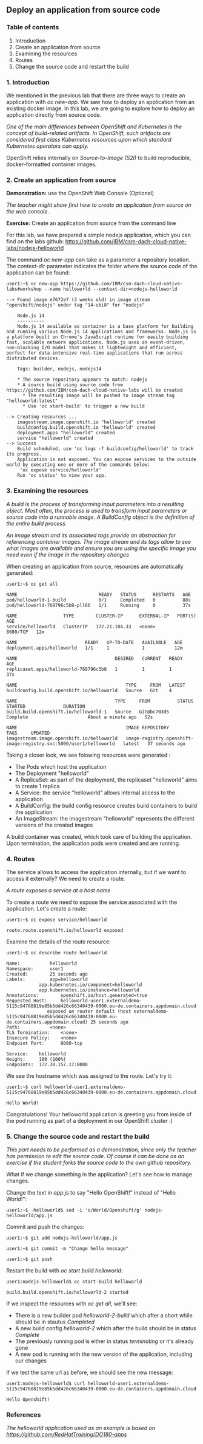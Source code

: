 ## Deploy an application from source code

### Table of contents

 1. Introduction
 2. Create an application from source
 3. Examining the resources
 4. Routes
 5. Change the source code and restart the build 

### 1. Introduction

We mentioned in the previous lab that there are three ways to create an application with _oc new-app_. We saw how to deploy an application from an existing docker image. In this lab, we are going to explore how to deploy an application directly from source code. 

_One of the main differences between OpenShift and Kubernetes is the concept of build-related artifacts. In OpenShift, such artifacts are considered first class Kubernetes resources upon which standard Kubernetes operators can apply._

OpenShift relies internally on _Source-to-Image (S2I)_ to build reproducible, docker-formatted container images. 

### 2. Create an application from source

__Demonstration:__ use the OpenShift Web Console (Optional)

_The teacher might show first how to create an application from source on the web console._

__Exercise:__ Create an application from source from the command line

For this lab, we have prepared a simple nodejs application, which you can find on the labs github:
https://github.com/IBM/csm-dach-cloud-native-labs/nodejs-helloworld

The command _oc new-app_ can take as a parameter a repository location. The _context-dir_ parameter indicates the folder where the source code of the application can be found:
```
user1:~$ oc new-app https://github.com/IBM/csm-dach-cloud-native-labs#workshop --name helloworld --context-dir=nodejs-helloworld

--> Found image e7672e7 (3 weeks old) in image stream "openshift/nodejs" under tag "14-ubi8" for "nodejs"

    Node.js 14 
    ---------- 
    Node.js 14 available as container is a base platform for building and running various Node.js 14 applications and frameworks. Node.js is a platform built on Chrome's JavaScript runtime for easily building fast, scalable network applications. Node.js uses an event-driven, non-blocking I/O model that makes it lightweight and efficient, perfect for data-intensive real-time applications that run across distributed devices.

    Tags: builder, nodejs, nodejs14

    * The source repository appears to match: nodejs
    * A source build using source code from https://github.com/IBM/csm-dach-cloud-native-labs will be created
      * The resulting image will be pushed to image stream tag "helloworld:latest"
      * Use 'oc start-build' to trigger a new build

--> Creating resources ...
    imagestream.image.openshift.io "helloworld" created
    buildconfig.build.openshift.io "helloworld" created
    deployment.apps "helloworld" created
    service "helloworld" created
--> Success
    Build scheduled, use 'oc logs -f buildconfig/helloworld' to track its progress.
    Application is not exposed. You can expose services to the outside world by executing one or more of the commands below:
     'oc expose service/helloworld' 
    Run 'oc status' to view your app.
```

### 3. Examining the resources

_A build is the process of transforming input parameters into a resulting object. Most often, the process is used to transform input parameters or source code into a runnable image. A BuildConfig object is the definition of the entire build process._

_An image stream and its associated tags provide an abstraction for referencing container images. The image stream and its tags allow to see what images are available and ensure you are using the specific image you need even if the image in the repository changes_

When creating an application from source, resources are automatically generated:
```
user1:~$ oc get all

NAME                              READY   STATUS      RESTARTS   AGE
pod/helloworld-1-build            0/1     Completed   0          88s
pod/helloworld-768796c5b8-pll66   1/1     Running     0          37s

NAME                 TYPE        CLUSTER-IP      EXTERNAL-IP   PORT(S)    AGE
service/helloworld   ClusterIP   172.21.104.33   <none>        8080/TCP   12m

NAME                         READY   UP-TO-DATE   AVAILABLE   AGE
deployment.apps/helloworld   1/1     1            1           12m

NAME                                    DESIRED   CURRENT   READY   AGE
replicaset.apps/helloworld-768796c5b8   1         1         1       37s

NAME                                        TYPE     FROM   LATEST
buildconfig.build.openshift.io/helloworld   Source   Git    4

NAME                                    TYPE     FROM          STATUS                        STARTED              DURATION
build.build.openshift.io/helloworld-1   Source   Git@bc703d5   Complete                      About a minute ago   52s

NAME                                        IMAGE REPOSITORY                                                    TAGS     UPDATED
imagestream.image.openshift.io/helloworld   image-registry.openshift-image-registry.svc:5000/user1/helloworld   latest   37 seconds ago
```

Taking a closer look, we see folowing resources were generated :

 * The Pods which host the application 
 * The Deployment "helloworld"
 * A ReplicaSet: as part of the deployment, the replicaset "helloworld" aims to create 1 replica
 * A Service: the service "helloworld" allows internal access to the application
 * A BuildConfig: the build config resource creates build containers to build the application
 * An ImageStream: the imagestream "helloworld" represents the different versions of the created images

A build container was created, which took care of building the application. Upon termination, the application pods were created and are running. 

### 4. Routes

The service allows to access the application internally, but if we want to access it externally? We need to create a route.

_A route exposes a service at a host name_ 

To create a route we need to expose the service associated with the application. 
Let's create a route:
```
user1:~$ oc expose service/helloworld

route.route.openshift.io/helloworld exposed
```

Examine the details of the route resource:
```
user1:~$ oc describe route helloworld

Name:			helloworld
Namespace:		user1
Created:		25 seconds ago
Labels:			app=helloworld
			app.kubernetes.io/component=helloworld
			app.kubernetes.io/instance=helloworld
Annotations:		openshift.io/host.generated=true
Requested Host:		helloworld-user1.externaldemo-5115c94768819e85b5dd426c66340439-0000.eu-de.containers.appdomain.cloud
			   exposed on router default (host externaldemo-5115c94768819e85b5dd426c66340439-0000.eu-de.containers.appdomain.cloud) 25 seconds ago
Path:			<none>
TLS Termination:	<none>
Insecure Policy:	<none>
Endpoint Port:		8080-tcp

Service:	helloworld
Weight:		100 (100%)
Endpoints:	172.30.157.17:8080
```

We see the hostname which was assigned to the route. Let's try it:
```
user1:~$ curl helloworld-user1.externaldemo-5115c94768819e85b5dd426c66340439-0000.eu-de.containers.appdomain.cloud

Hello World!
```

Congratulations! Your helloworld application is greeting you from inside of the pod running as part of a deployment in our OpenShift cluster :)

### 5. Change the source code and restart the build

_This part needs to be performed as a demonstration, since only the teacher has permission to edit the source code. Of course it can be done as an exercise if the student forks the source code to the own github repository._

What if we change something in the application? Let's see how to manage changes. 

Change the text in _app.js_ to say "Hello OpenShift!" instead of "Hello World!":
```
user1:~$ -helloworld$ sed -i 's/World/Openshift/g' nodejs-helloworld/app.js
```

Commit and push the changes:
```
user1:~$ git add nodejs-helloworld/app.js

user1:~$ git commit -m "Change hello message"

user1:~$ git push
```

Restart the build with _oc start build helloworld_:

```
user1:nodejs-helloworld$ oc start-build helloworld

build.build.openshift.io/helloworld-2 started
```

If we inspect the resources with _oc get all_, we'll see:

 * There is a new builder pod _helloworld-2-build_ which after a short while should be in stautus _Completed_
 * A new build config _helloworld-2_ which after the build should be in status _Complete_
 * The previously running pod is either in status _terminating_ or it's already gone
 * A new pod is running with the new version of the application, including our changes

If we test the same url as before, we should see the new message:
```
user1:nodejs-helloworld$ curl helloworld-user1.externaldemo-5115c94768819e85b5dd426c66340439-0000.eu-de.containers.appdomain.cloud

Hello Openshift! 
```

### References

_The helloworld application used as an example is based on
https://github.com/RedHatTraining/DO180-apps_
